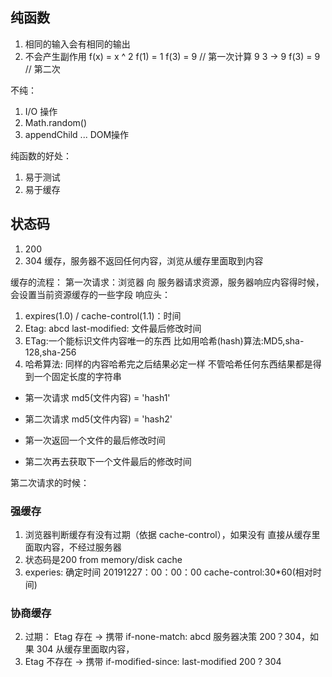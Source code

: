 ## 纯函数
1. 相同的输入会有相同的输出
2. 不会产生副作用
f(x) = x ^ 2
f(1) = 1
f(3) = 9  // 第一次计算 9  3 -> 9
f(3) = 9  // 第二次   

不纯：
1. I/O 操作
2. Math.random()
3. appendChild ... DOM操作

纯函数的好处：
1. 易于测试
2. 易于缓存

## 状态码
1. 200
2. 304 缓存，服务器不返回任何内容，浏览从缓存里面取到内容

缓存的流程：
第一次请求：浏览器 向 服务器请求资源，服务器响应内容得时候，会设置当前资源缓存的一些字段
响应头：
1. expires(1.0) / cache-control(1.1)：时间
2. Etag: abcd   last-modified: 文件最后修改时间 
3. ETag:一个能标识文件内容唯一的东西 比如用哈希(hash)算法:MD5,sha-128,sha-256
4. 哈希算法: 同样的内容哈希完之后结果必定一样 不管哈希任何东西结果都是得到一个固定长度的字符串
* 第一次请求 md5(文件内容) = 'hash1'
* 第二次请求 md5(文件内容) = 'hash2'

* 第一次返回一个文件的最后修改时间
* 第二次再去获取下一个文件最后的修改时间

第二次请求的时候：

### 强缓存
1. 浏览器判断缓存有没有过期（依据 cache-control），如果没有 直接从缓存里面取内容，不经过服务器
2. 状态码是200 from memory/disk cache
3. experies: 确定时间 20191227：00：00：00 cache-control:30*60(相对时间)

### 协商缓存
2. 过期： Etag 存在 ->  携带 if-none-match: abcd 服务器决策 200？304，如果 304 从缓存里面取内容，
3. Etag 不存在  -> 携带 if-modified-since: last-modified 200 ? 304

